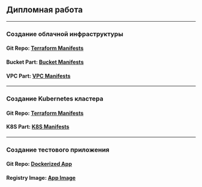 Дипломная работа
---

---

### Создание облачной инфраструктуры

#### Git Repo:    [Terraform Manifests](https://gitlab.com/netology-diplom/terraform)

#### Bucket Part: [Bucket Manifests](https://gitlab.com/netology-diplom/terraform/-/blob/main/bucket/0-main.tf?ref_type=heads)

#### VPC Part:    [VPC Manifests](https://gitlab.com/netology-diplom/terraform/-/blob/main/infrastructure/1-vpc.tf?ref_type=heads)

---

### Создание Kubernetes кластера

#### Git Repo: [Terraform Manifests](https://gitlab.com/netology-diplom/terraform)

#### K8S Part: [K8S Manifests](https://gitlab.com/netology-diplom/terraform/-/blob/main/infrastructure/2-k8s.tf?ref_type=heads)

---

### Создание тестового приложения

#### Git Repo:       [Dockerized App](https://gitlab.com/netology-diplom/docker-app)

#### Registry Image: [App Image](registry.gitlab.com/netology-diplom/docker-app:app-710ecc7260b0fc1299238e077d6075d1bcc65a81)